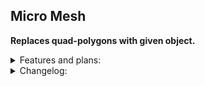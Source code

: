 ## Micro Mesh
**Replaces quad-polygons with given object.**

<details><summary>Features and plans:</summary><p>

- [x] single surface
- [ ] dual surface
- [ ] auto weld
- [ ] preview with turbosmooth
- [ ] hide scatter object
</p></details>

<details><summary>Changelog:</summary><p>

* **2017.05.10:**<br>
bugfixes
* **2017.05.09:**<br>
initial release
</p></details>
